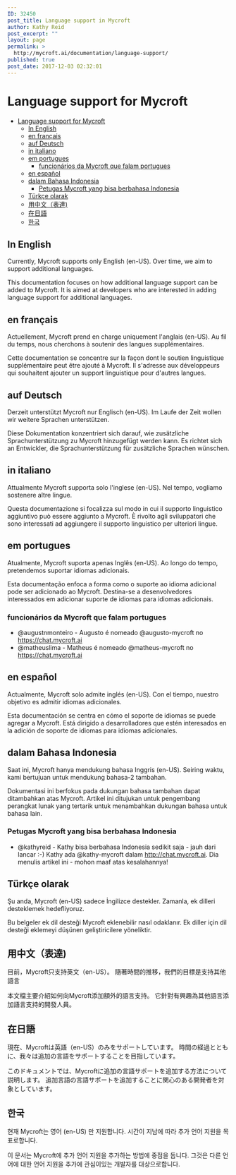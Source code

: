 ```yaml
---
ID: 32450
post_title: Language support in Mycroft
author: Kathy Reid
post_excerpt: ""
layout: page
permalink: >
  http://mycroft.ai/documentation/language-support/
published: true
post_date: 2017-12-03 02:32:01
---
```

# Language support for Mycroft

- [Language support for Mycroft](#language-support-for-mycroft)
  * [In English](#in-english)
  * [en français](#en-francais)
  * [auf Deutsch](#auf-deutsch)
  * [in italiano](#in-italiano)
  * [em portugues](#em-portugues)
    + [funcionários da Mycroft que falam portugues](#funcionarios-da-mycroft-que-falam-portugues)
  * [en español](#en-espanol)
  * [dalam Bahasa Indonesia](#dalam-bahasa-indonesia)
    + [Petugas Mycroft yang bisa berbahasa Indonesia](#petugas-mycroft-yang-bisa-berbahasa-indonesia)
  * [Türkçe olarak](#turkce-olarak)
  * [用中文（表達)](#%e7%94%a8%e4%b8%ad%e6%96%87%ef%bc%88%e8%a1%a8%e9%81%94)
  * [在日語](#%e5%9c%a8%e6%97%a5%e8%aa%9e)
  * [한국](#%ed%95%9c%ea%b5%ad)

## In English

Currently, Mycroft supports only English (en-US). Over time, we aim to support additional languages.

This documentation focuses on how additional language support can be added to Mycroft. It is aimed at developers who are interested in adding language support for additional languages.

## en français

Actuellement, Mycroft prend en charge uniquement l'anglais (en-US). Au fil du temps, nous cherchons à soutenir des langues supplémentaires.

Cette documentation se concentre sur la façon dont le soutien linguistique supplémentaire peut être ajouté à Mycroft. Il s'adresse aux développeurs qui souhaitent ajouter un support linguistique pour d'autres langues.

## auf Deutsch

Derzeit unterstützt Mycroft nur Englisch (en-US). Im Laufe der Zeit wollen wir weitere Sprachen unterstützen.

Diese Dokumentation konzentriert sich darauf, wie zusätzliche Sprachunterstützung zu Mycroft hinzugefügt werden kann. Es richtet sich an Entwickler, die Sprachunterstützung für zusätzliche Sprachen wünschen.

## in italiano

Attualmente Mycroft supporta solo l'inglese (en-US). Nel tempo, vogliamo sostenere altre lingue.

Questa documentazione si focalizza sul modo in cui il supporto linguistico aggiuntivo può essere aggiunto a Mycroft. È rivolto agli sviluppatori che sono interessati ad aggiungere il supporto linguistico per ulteriori lingue.

## em portugues

Atualmente, Mycroft suporta apenas Inglês (en-US). Ao longo do tempo, pretendemos suportar idiomas adicionais.

Esta documentação enfoca a forma como o suporte ao idioma adicional pode ser adicionado ao Mycroft. Destina-se a desenvolvedores interessados em adicionar suporte de idiomas para idiomas adicionais.

### funcionários da Mycroft que falam portugues

* @augustnmonteiro - Augusto é nomeado @augusto-mycroft no https://chat.mycroft.ai
* @matheuslima - Matheus é nomeado @matheus-mycroft no https://chat.mycroft.ai

## en español

Actualmente, Mycroft solo admite inglés (en-US). Con el tiempo, nuestro objetivo es admitir idiomas adicionales.

Esta documentación se centra en cómo el soporte de idiomas se puede agregar a Mycroft. Está dirigido a desarrolladores que estén interesados en la adición de soporte de idiomas para idiomas adicionales.

## dalam Bahasa Indonesia

Saat ini, Mycroft hanya mendukung bahasa Inggris (en-US). Seiring waktu, kami bertujuan untuk mendukung bahasa-2 tambahan.

Dokumentasi ini berfokus pada dukungan bahasa tambahan dapat ditambahkan atas Mycroft. Artikel ini ditujukan untuk pengembang perangkat lunak yang tertarik untuk menambahkan dukungan bahasa untuk bahasa lain.

### Petugas Mycroft yang bisa berbahasa Indonesia

* @kathyreid - Kathy bisa berbahasa Indonesia sedikit saja - jauh dari lancar :-) Kathy ada @kathy-mycroft dalam http://chat.mycroft.ai. Dia menulis artikel ini - mohon maaf atas kesalahannya!

## Türkçe olarak

Şu anda, Mycroft (en-US) sadece İngilizce destekler. Zamanla, ek dilleri desteklemek hedefliyoruz.

Bu belgeler ek dil desteği Mycroft eklenebilir nasıl odaklanır. Ek diller için dil desteği eklemeyi düşünen geliştiricilere yöneliktir.

## 用中文（表達)

目前，Mycroft只支持英文（en-US）。 隨著時間的推移，我們的目標是支持其他語言

本文檔主要介紹如何向Mycroft添加額外的語言支持。 它針對有興趣為其他語言添加語言支持的開發人員。

## 在日語

現在、Mycroftは英語（en-US）のみをサポートしています。 時間の経過とともに、我々は追加の言語をサポートすることを目指しています。

このドキュメントでは、Mycroftに追加の言語サポートを追加する方法について説明します。 追加言語の言語サポートを追加することに関心のある開発者を対象としています。

## 한국

현재 Mycroft는 영어 (en-US) 만 지원합니다. 시간이 지남에 따라 추가 언어 지원을 목표로합니다.

이 문서는 Mycroft에 추가 언어 지원을 추가하는 방법에 중점을 둡니다. 그것은 다른 언어에 대한 언어 지원을 추가에 관심이있는 개발자를 대상으로합니다.